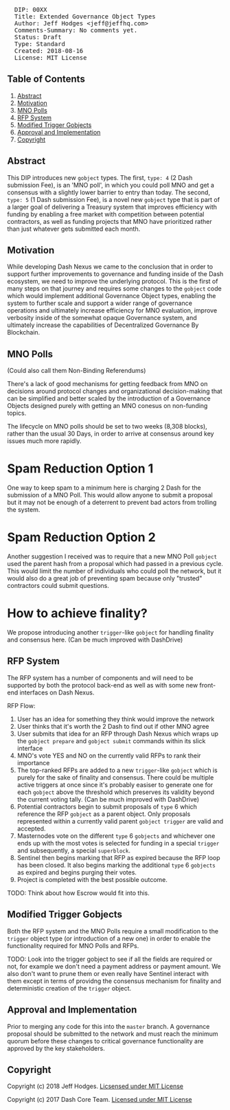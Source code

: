 <pre>
  DIP: 00XX
  Title: Extended Governance Object Types
  Author: Jeff Hodges &lt;jeff@jeffhq.com&gt;
  Comments-Summary: No comments yet.
  Status: Draft
  Type: Standard
  Created: 2018-08-16
  License: MIT License
</pre>

## Table of Contents

1.  [Abstract](#abstract)
2.  [Motivation](#motivation)
3.  [MNO Polls](#mno-polls)
4.  [RFP System](#rfp-system)
5.  [Modified Trigger Gobjects](#modified-trigger-gobjects)
5.  [Approval and Implementation](#approval-and-implementation)
6.  [Copyright](#copyright)

## Abstract

This DIP introduces new `gobject` types. The first, `type: 4` (2 Dash submission Fee), is an 'MNO poll', in which you could poll MNO and get a consensus with a slightly lower barrier to entry than today. The second, `type: 5` (1 Dash submission Fee), is a novel new `gobject` type that is part of a larger goal of delivering a Treasury system that improves efficiency with funding by enabling a free market with competition between potential contractors, as well as funding projects that MNO have prioritized rather than just whatever gets submitted each month.

## Motivation

While developing Dash Nexus we came to the conclusion that in order to support further improvements to governance and funding inside of the Dash ecosystem, we need to improve the underlying protocol. This is the first of many steps on that journey and requires some changes to the `gobject` code which would implement additional Governance Object types, enabling the system to further scale and support a wider range of governance operations and ultimately increase efficiency for MNO evaluation, improve verbosity inside of the somewhat opaque Governance system, and ultimately increase the capabilities of Decentralized Governance By Blockchain.


## MNO Polls

(Could also call them Non-Binding Referendums)

There's a lack of good mechanisms for getting feedback from MNO on decisions around protocol changes and organizational decision-making that can be simplified and better scaled by the introduction of a Governance Objects designed purely with getting an MNO conesus on non-funding topics.

The lifecycle on MNO polls should be set to two weeks (8,308 blocks), rather than the usual 30 Days, in order to arrive at consensus around key issues much more rapidly.

# Spam Reduction Option 1

One way to keep spam to a minimum here is charging 2 Dash for the submission of a MNO Poll. This would allow anyone to submit a proposal but it may not be enough of a deterrent to prevent bad actors from trolling the system.

# Spam Reduction Option 2

Another suggestion I received was to require that a new MNO Poll `gobject` used the parent hash from a proposal which had passed in a previous cycle. This would limit the number of individuals who could poll the network, but it would also do a great job of preventing spam because only "trusted" contractors could submit questions.

# How to achieve finality?

We propose introducing another `trigger`-like `gobject` for handling finality and consensus here. (Can be much improved with DashDrive)


## RFP System

The RFP system has a number of components and will need to be supported by both the protocol back-end as well as with some new front-end interfaces on Dash Nexus.

RFP Flow:

1. User has an idea for something they think would improve the network
2. User thinks that it's worth the 2 Dash to find out if other MNO agree
3. User submits that idea for an RFP through Dash Nexus which wraps up the `gobject prepare` and `gobject submit` commands within its slick interface
4. MNO's vote YES and NO on the currently valid RFPs to rank their importance
5. The top-ranked RFPs are added to a new `trigger`-like `gobject` which is purely for the sake of finality and consensus. There could be multiple active triggers at once since it's probably easiser to generate one for each `gobject` above the threshold which preserves its validity beyond the current voting tally. (Can be much improved with DashDrive)
6. Potential contractors begin to submit proposals of `type` 6  which reference the RFP `gobject` as a parent object. Only proposals represented within a currently valid parent `gobject trigger` are valid and accepted.
7. Masternodes vote on the different `type` 6 `gobjects` and whichever one ends up with the most votes is selected for funding in a special `trigger` and subsequently, a special `superblock`.
8. Sentinel then begins marking that RFP as expired because the RFP loop has been closed. It also begins marking the additional `type` 6 `gobjects` as expired and begins purging their votes.
9. Project is completed with the best possible outcome.


TODO:
Think about how Escrow would fit into this.


## Modified Trigger Gobjects

Both the RFP system and the MNO Polls require a small modification to the `trigger` object type (or introduction of a new one) in order to enable the functionality required for MNO Polls and RFPs.


TODO:
Look into the trigger gobject to see if all the fields are required or not, for example we don't need a payment address or payment amount. We also don't want to prune them or even really have Sentinel interact with them except in terms of providng the consensus mechanism for finality and deterministic creation of the `trigger` object.


## Approval and Implementation

Prior to merging any code for this into the `master` branch. A governance proposal should be submitted to the network and must reach the minimum quorum before these changes to critical governance functionality are approved by the key stakeholders.


## Copyright

Copyright (c) 2018 Jeff Hodges. [Licsensed under MIT License](https://opensource.org/licenses/MIT)

Copyright (c) 2017 Dash Core Team.  [Licensed under MIT License](https://opensource.org/licenses/MIT)

